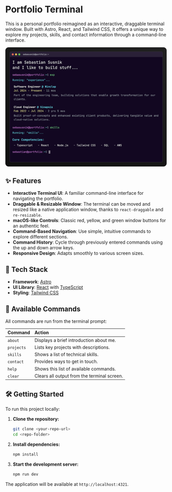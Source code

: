 # Portfolio Terminal

This is a personal portfolio reimagined as an interactive, draggable terminal window. Built with Astro, React, and Tailwind CSS, it offers a unique way to explore my projects, skills, and contact information through a command-line interface.

<p align="center">
  <img src="public/screenshot.png" alt="Screenshot of the portfolio terminal" width="600"/>
</p>

## ✨ Features

- **Interactive Terminal UI**: A familiar command-line interface for navigating the portfolio.
- **Draggable & Resizable Window**: The terminal can be moved and resized like a native application window, thanks to `react-draggable` and `re-resizable`.
- **macOS-like Controls**: Classic red, yellow, and green window buttons for an authentic feel.
- **Command-Based Navigation**: Use simple, intuitive commands to explore different sections.
- **Command History**: Cycle through previously entered commands using the up and down arrow keys.
- **Responsive Design**: Adapts smoothly to various screen sizes.

## 🚀 Tech Stack

- **Framework**: [Astro](https://astro.build/)
- **UI Library**: [React](https://reactjs.org/) with [TypeScript](https://www.typescriptlang.org/)
- **Styling**: [Tailwind CSS](https://tailwindcss.com/)

## 🧞 Available Commands

All commands are run from the terminal prompt:

| Command    | Action                                      |
| :--------- | :------------------------------------------ |
| `about`    | Displays a brief introduction about me.     |
| `projects` | Lists key projects with descriptions.       |
| `skills`   | Shows a list of technical skills.           |
| `contact`  | Provides ways to get in touch.              |
| `help`     | Shows this list of available commands.      |
| `clear`    | Clears all output from the terminal screen. |

## 🛠️ Getting Started

To run this project locally:

1.  **Clone the repository:**
    ```sh
    git clone <your-repo-url>
    cd <repo-folder>
    ```

2.  **Install dependencies:**
    ```sh
    npm install
    ```

3.  **Start the development server:**
    ```sh
    npm run dev
    ```

The application will be available at `http://localhost:4321`.
